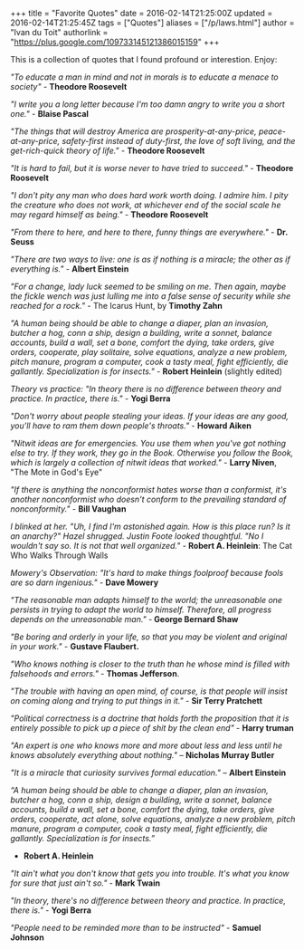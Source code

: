 +++
title = "Favorite Quotes"
date = 2016-02-14T21:25:00Z
updated = 2016-02-14T21:25:45Z
tags = ["Quotes"]
aliases = ["/p/laws.html"]
author = "Ivan du Toit"
authorlink = "https://plus.google.com/109733145121386015159"
+++

This is a collection of quotes that I found profound or interestion. Enjoy:

<div>
<p>
<i>"To educate a man in mind and not in morals is to educate a menace to society"</i> - <b>Theodore Roosevelt</b>
</p>
<p>
<i> "I write you a long letter because I'm too damn angry to write you a short one."</i> - <b>Blaise Pascal</b>
</p>
<p>
<i> "The things that will destroy America are prosperity-at-any-price, peace-at-any-price, safety-first instead of duty-first, the love of soft living, and the get-rich-quick theory of life." </i>- <b>Theodore Roosevelt </b>
</p>
<p>
<i>"It is hard to fail, but it is worse never to have tried to succeed."</i> - <b>Theodore Roosevelt</b>
</p>
<p>
<i>"I don't pity any man who does hard work worth doing. I admire him. I pity the creature who does not work, at whichever end of the social scale he may regard himself as being."</i> - <b>Theodore Roosevelt</b>
</p>
<p>
<i>"From there to here, and here to there, funny things are everywhere."</i> - <b>Dr. Seuss</b>
</p>
<p>
<i>"There are two ways to live: one is as if nothing is a miracle; the other as if everything is."</i> - <b>Albert Einstein</b>
</p>
<p>
<i>"For a change, lady luck seemed to be smiling on me. Then again, maybe the fickle wench was just lulling me into a false sense of security while she reached for a rock."</i> - The Icarus Hunt, by <b>Timothy Zahn</b>
</p>
<p>
<i>"A human being should be able to change a diaper, plan an invasion, butcher a hog, conn a ship, design a building, write a sonnet, balance accounts, build a wall, set a bone, comfort the dying, take orders, give orders, cooperate, play solitaire, solve equations, analyze a new problem, pitch manure, program a computer, cook a tasty meal, fight efficiently, die gallantly. Specialization is for insects."</i> - <b>Robert Heinlein</b> (slightly edited)
</p>
<p>
<i>Theory vs practice: "In theory there is no difference between theory and practice. In practice, there is."</i> - <b>Yogi Berra</b>
</p>
<p>
<i>"Don't worry about people stealing your ideas. If your ideas are any good, you'll have to ram them down people's throats."</i> - <b>Howard Aiken</b>
</p>
<p>
<i>"Nitwit ideas are for emergencies. You use them when you've got nothing else to try. If they work, they go in the Book. Otherwise you follow the Book, which is largely a collection of nitwit ideas that worked."</i> - <b>Larry Niven</b>, "The Mote in God's Eye"
</p>
<p>
<i>"If there is anything the nonconformist hates worse than a conformist, it's another nonconformist who doesn't conform to the prevailing standard of nonconformity." </i>- <b>Bill Vaughan</b>
</p>
<p>
<i>I blinked at her. "Uh, I find I'm astonished again. How is this place run? Is it an anarchy?" Hazel shrugged. Justin Foote looked thoughtful. "No I wouldn't say so. It is not that well organized."</i> - <b>Robert A. Heinlein</b>: The Cat Who Walks Through Walls
</p>
<p>
<i>Mowery's Observation: "It's hard to make things foolproof because fools are so darn ingenious."</i> - <b>Dave Mowery</b>
</p>
<p>
<i>"The reasonable man adapts himself to the world; the unreasonable one persists in trying to adapt the world to himself. Therefore, all progress depends on the unreasonable man."</i> -<b> George Bernard Shaw</b>
</p>
<p>
<i>"Be boring and orderly in your life, so that you may be violent and original in your work."</i> - <b>Gustave Flaubert.</b>
</p>
<p>
<i>"Who knows nothing is closer to the truth than he whose mind is filled with falsehoods and errors."</i> - <b>Thomas Jefferson</b>.
</p>
<p>
<i>"The trouble with having an open mind, of course, is that people will insist on coming along and trying to put things in it."</i> - <b>Sir Terry Pratchett</b>
</p>
<p>
<i>"Political correctness is a doctrine that holds forth the proposition that it is entirely possible to pick up a piece of shit by the clean end"</i> - <b>Harry truman</b></div>
</p>

_"An expert is one who knows more and more about less and less until he knows absolutely everything about nothing."_ – __Nicholas Murray Butler__

_"It is a miracle that curiosity survives formal education."_ – __Albert Einstein__

_“A human being should be able to change a diaper, plan an invasion, butcher a hog, conn a ship, design a building, write a sonnet, balance accounts, build a wall, set a bone, comfort the dying, take orders, give orders, cooperate, act alone, solve equations, analyze a new problem, pitch manure, program a computer, cook a tasty meal, fight efficiently, die gallantly. Specialization is for insects.”_
 - __Robert A. Heinlein__


_"It ain't what you don't know that gets you into trouble. It's what you know for sure that just ain't so."_ - __Mark Twain__

_"In theory, there's no difference between theory and practice. In practice, there is."_ - __Yogi Berra__

_"People need to be reminded more than to be instructed"_ - __Samuel Johnson__
